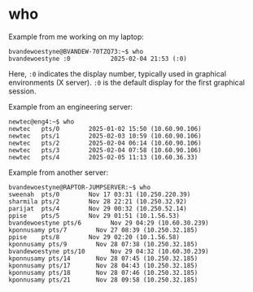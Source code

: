 # who

Example from me working on my laptop:

```text
bvandewoestyne@BVANDEW-70TZQ73:~$ who
bvandewoestyne :0           2025-02-04 21:53 (:0)
```

Here, `:0` indicates the display number, typically used in graphical environments (X server). `:0` is the default display for the first graphical session.

Example from an engineering server:

```text
newtec@eng4:~$ who
newtec   pts/0        2025-01-02 15:50 (10.60.90.106)
newtec   pts/1        2025-02-03 10:59 (10.60.90.106)
newtec   pts/2        2025-02-04 06:14 (10.60.90.106)
newtec   pts/3        2025-02-04 07:58 (10.60.90.106)
newtec   pts/4        2025-02-05 11:13 (10.60.36.33)
```

Example from another server:

```text
bvandewoestyne@RAPTOR-JUMPSERVER:~$ who
sweenah  pts/0        Nov 17 03:31 (10.250.220.39)
sharmila pts/2        Nov 28 22:21 (10.250.32.92)
parijat  pts/4        Nov 29 00:32 (10.250.52.14)
ppise    pts/5        Nov 29 01:51 (10.1.56.53)
bvandewoestyne pts/6        Nov 29 04:29 (10.60.30.239)
kponnusamy pts/7        Nov 27 08:39 (10.250.32.185)
ppise    pts/8        Nov 29 02:20 (10.1.56.58)
kponnusamy pts/9        Nov 28 07:38 (10.250.32.185)
bvandewoestyne pts/10       Nov 29 04:32 (10.60.30.239)
kponnusamy pts/14       Nov 28 07:45 (10.250.32.185)
kponnusamy pts/17       Nov 28 04:43 (10.250.32.185)
kponnusamy pts/18       Nov 28 07:46 (10.250.32.185)
kponnusamy pts/21       Nov 28 09:58 (10.250.32.185)
```
